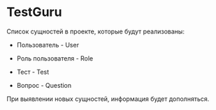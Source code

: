 # TestGuru

Список сущностей в проекте, которые будут реализованы:

* Пользователь - User

* Роль пользователя - Role

* Тест - Test

* Вопрос - Question

При выявлении новых сущностей, информация будет дополняться.

